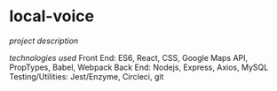 # local-voice

*project description*

*technologies used*
Front End: ES6, React, CSS, Google Maps API, PropTypes, Babel, Webpack
Back End: Nodejs, Express, Axios, MySQL
Testing/Utilities: Jest/Enzyme, Circleci, git
